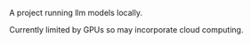A project running llm models locally. 

Currently limited by GPUs so may incorporate cloud computing. 
